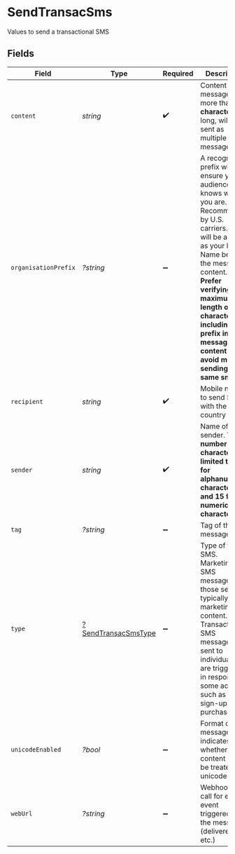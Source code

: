 # SendTransacSms

Values to send a transactional SMS


## Fields

| Field                                                                                                                                                                                                                                                                                                    | Type                                                                                                                                                                                                                                                                                                     | Required                                                                                                                                                                                                                                                                                                 | Description                                                                                                                                                                                                                                                                                              | Example                                                                                                                                                                                                                                                                                                  |
| -------------------------------------------------------------------------------------------------------------------------------------------------------------------------------------------------------------------------------------------------------------------------------------------------------- | -------------------------------------------------------------------------------------------------------------------------------------------------------------------------------------------------------------------------------------------------------------------------------------------------------- | -------------------------------------------------------------------------------------------------------------------------------------------------------------------------------------------------------------------------------------------------------------------------------------------------------- | -------------------------------------------------------------------------------------------------------------------------------------------------------------------------------------------------------------------------------------------------------------------------------------------------------- | -------------------------------------------------------------------------------------------------------------------------------------------------------------------------------------------------------------------------------------------------------------------------------------------------------- |
| `content`                                                                                                                                                                                                                                                                                                | *string*                                                                                                                                                                                                                                                                                                 | :heavy_check_mark:                                                                                                                                                                                                                                                                                       | Content of the message. If more than **160 characters** long, will be sent as multiple text messages<br/>                                                                                                                                                                                                | Enter this code:CCJJG8 to validate your account                                                                                                                                                                                                                                                          |
| `organisationPrefix`                                                                                                                                                                                                                                                                                     | *?string*                                                                                                                                                                                                                                                                                                | :heavy_minus_sign:                                                                                                                                                                                                                                                                                       | A recognizable prefix will ensure your audience knows who you are. Recommended by U.S. carriers. This will be added as your Brand Name before the message content. **Prefer verifying maximum length of 160 characters including this prefix in message content to avoid multiple sending of same sms.** | MyCompany                                                                                                                                                                                                                                                                                                |
| `recipient`                                                                                                                                                                                                                                                                                              | *string*                                                                                                                                                                                                                                                                                                 | :heavy_check_mark:                                                                                                                                                                                                                                                                                       | Mobile number to send SMS with the country code                                                                                                                                                                                                                                                          | 33689965433                                                                                                                                                                                                                                                                                              |
| `sender`                                                                                                                                                                                                                                                                                                 | *string*                                                                                                                                                                                                                                                                                                 | :heavy_check_mark:                                                                                                                                                                                                                                                                                       | Name of the sender. **The number of characters is limited to 11 for alphanumeric characters and 15 for numeric characters**<br/>                                                                                                                                                                         | MyShop                                                                                                                                                                                                                                                                                                   |
| `tag`                                                                                                                                                                                                                                                                                                    | *?string*                                                                                                                                                                                                                                                                                                | :heavy_minus_sign:                                                                                                                                                                                                                                                                                       | Tag of the message                                                                                                                                                                                                                                                                                       | accountValidation                                                                                                                                                                                                                                                                                        |
| `type`                                                                                                                                                                                                                                                                                                   | [?SendTransacSmsType](../../models/shared/SendTransacSmsType.md)                                                                                                                                                                                                                                         | :heavy_minus_sign:                                                                                                                                                                                                                                                                                       | Type of the SMS. Marketing SMS messages are those sent typically with marketing content. Transactional SMS messages are sent to individuals and are triggered in response to some action, such as a sign-up, purchase, etc.                                                                              | marketing                                                                                                                                                                                                                                                                                                |
| `unicodeEnabled`                                                                                                                                                                                                                                                                                         | *?bool*                                                                                                                                                                                                                                                                                                  | :heavy_minus_sign:                                                                                                                                                                                                                                                                                       | Format of the message. It indicates whether the content should be treated as unicode or not.<br/>                                                                                                                                                                                                        | true                                                                                                                                                                                                                                                                                                     |
| `webUrl`                                                                                                                                                                                                                                                                                                 | *?string*                                                                                                                                                                                                                                                                                                | :heavy_minus_sign:                                                                                                                                                                                                                                                                                       | Webhook to call for each event triggered by the message (delivered etc.)                                                                                                                                                                                                                                 | http://requestb.in/173lyyx1                                                                                                                                                                                                                                                                              |